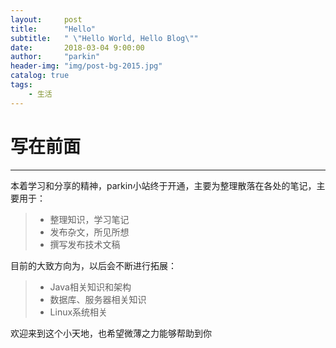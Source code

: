 ```yaml
---
layout:     post
title:      "Hello"
subtitle:   " \"Hello World, Hello Blog\""
date:       2018-03-04 9:00:00
author:     "parkin"
header-img: "img/post-bg-2015.jpg"
catalog: true
tags:
    - 生活
---
```

# 写在前面

------

本着学习和分享的精神，parkin小站终于开通，主要为整理散落在各处的笔记，主要用于：

> * 整理知识，学习笔记
> * 发布杂文，所见所想
> * 撰写发布技术文稿


目前的大致方向为，以后会不断进行拓展：

> * Java相关知识和架构
> * 数据库、服务器相关知识
> * Linux系统相关

欢迎来到这个小天地，也希望微薄之力能够帮助到你